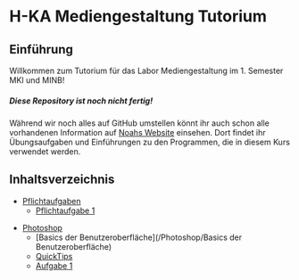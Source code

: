 # H-KA Mediengestaltung Tutorium

## Einführung
Willkommen zum Tutorium für das Labor Mediengestaltung im 1. Semester MKI und MINB!

##### Diese Repository ist noch nicht fertig!
Während wir noch alles auf GitHub umstellen könnt ihr auch schon alle vorhandenen Information auf [Noahs Website](https://ibers.de/mediengestaltung/) einsehen. Dort findet ihr Übungsaufgaben und Einführungen zu den Programmen, die in diesem Kurs verwendet werden.

## Inhaltsverzeichnis
- [Pflichtaufgaben](/Pflichtaufgaben)
  - [Pflichtaufgabe 1](/Pflichtaufgaben/Pflichtaufgabe1)
<!--
  - [Pflichtaufgabe 2](/Pflichtaufgaben/Pflichtaufgabe2)
  - [Pflichtaufgabe 3](/Pflichtaufgaben/Pflichtaufgabe3)
  - [Pflichtaufgabe 4](/Pflichtaufgaben/Pflichtaufgabe4)
  - [Pflichtaufgabe 5](/Pflichtaufgaben/Pflichtaufgabe5) -->
- [Photoshop]()
  - [Basics der Benutzeroberfläche](/Photoshop/Basics der Benutzeroberfläche)
  - [QuickTips](/Photoshop/QuickTips)
  - [Aufgabe 1](/Photoshop/Aufgabe1)
<!--
  - [Aufgabe 2]()
  - [Aufgabe 3]() -->
<!--
- [Illustrator]()
- [Figma]()
- [Bilder zum Runterladen]()-->

